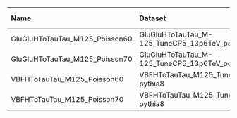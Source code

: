 | Name                           | Dataset                                              | RunIII2024Summer24 Request   | Status                            |
|:-------------------------------|:-----------------------------------------------------|:-----------------------------|:----------------------------------|
| GluGluHToTauTau_M125_Poisson60 | GluGluHToTauTau_M-125_TuneCP5_13p6TeV_powheg-pythia8 | NONE                         | $${\color{red}\textbf{MISSING}}$$ |
| GluGluHToTauTau_M125_Poisson70 | GluGluHToTauTau_M-125_TuneCP5_13p6TeV_powheg-pythia8 | NONE                         | $${\color{red}\textbf{MISSING}}$$ |
| VBFHToTauTau_M125_Poisson60    | VBFHToTauTau_M125_TuneCP5_13p6TeV_powheg-pythia8     | NONE                         | $${\color{red}\textbf{MISSING}}$$ |
| VBFHToTauTau_M125_Poisson70    | VBFHToTauTau_M125_TuneCP5_13p6TeV_powheg-pythia8     | NONE                         | $${\color{red}\textbf{MISSING}}$$ |